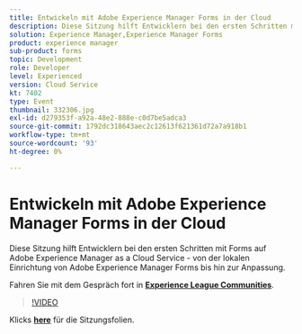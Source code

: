 ```yaml
---
title: Entwickeln mit Adobe Experience Manager Forms in der Cloud
description: Diese Sitzung hilft Entwicklern bei den ersten Schritten mit Forms auf Adobe Experience Manager as a Cloud Service - von der lokalen Einrichtung von Adobe Experience Manager Forms bis hin zur Anpassung.
solution: Experience Manager,Experience Manager Forms
product: experience manager
sub-product: forms
topic: Development
role: Developer
level: Experienced
version: Cloud Service
kt: 7402
type: Event
thumbnail: 332306.jpg
exl-id: d279353f-a92a-48e2-888e-c0d7be5adca3
source-git-commit: 1792dc318643aec2c12613f621361d72a7a918b1
workflow-type: tm+mt
source-wordcount: '93'
ht-degree: 0%

---
```


# Entwickeln mit Adobe Experience Manager Forms in der Cloud

Diese Sitzung hilft Entwicklern bei den ersten Schritten mit Forms auf Adobe Experience Manager as a Cloud Service - von der lokalen Einrichtung von Adobe Experience Manager Forms bis hin zur Anpassung.

Fahren Sie mit dem Gespräch fort in **[Experience League Communities](https://adobe.ly/36Yd3v6)**.

>[!VIDEO](https://video.tv.adobe.com/v/332306/?quality=12&learn=on&hidetitle=true)

Klicks **[here](/help/adobe-developers-live/assets/developing-aem-forms-cloud.pdf)** für die Sitzungsfolien.
